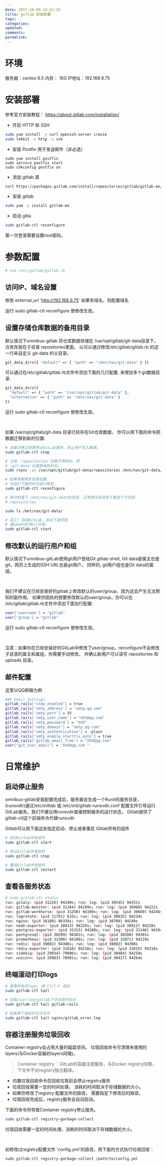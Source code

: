 ```yaml
---
date: 2017-10-09 14:22:15
title: gitlab 安装部署
tags:
categories:
updated:
comments:
permalink:
---
```




# 环境

服务器：centos 6.5
内存： 16G 
IP地址：192.168.9.75

<!--more-->

# 安装部署

参考官方安装教程： https://about.gitlab.com/installation/

- 开启 HTTP 和 SSH
```bash
sudo yum install -y curl openssh-server cronie
sudo lokkit -s http -s ssh
```

- 安装 Postfix 用于发送邮件（非必选）

```
sudo yum install postfix
sudo service postfix start
sudo chkconfig postfix on
```

- 添加 gitlab 源

```bash
curl https://packages.gitlab.com/install/repositories/gitlab/gitlab-ee/script.rpm.sh | sudo bash
```

- 安装 gitlab 

```bash
sudo yum -y install gitlab-ee
```

- 启动 gitla

```bash
sudo gitlab-ctl reconfigure
```

第一次登录需要设置root密码。

# 参数配置

```bash
# vim /etc/gitlab/gitlab.rb 
```
## 访问IP、域名设置

修改 external_url 'http://192.168.9.75' 如果有域名，则配置域名

运行 sudo gitlab-ctl reconfigure 使修改生效。

## 设置存储仓库数据的备用目录

默认情况下omnibus-gitlab 将仓库数据存储在 /var/opt/gitlab/git-data目录下，仓库存放在子目录 repositories里面。 以可以通过修改/etc/gitlab/gitlab.rb 的这一行来自定义 git-data 的父目录。

```bash
git_data_dirs({ "default" => { "path" => "/mnt/nas/git-data" } })
```

可以通过在/etc/gitlab/gitlab.rb文件中添加下面的几行配置, 来增加多个git数据目录.

```bash
git_data_dirs({
  "default" => { "path" => "/var/opt/gitlab/git-data" },
  "alternative" => { "path" => "/mnt/nas/git-data" }
})
```

运行 sudo gitlab-ctl reconfigure 使修改生效。

</br>

如果 /var/opt/gitlab/git-data 目录已经存在Git仓库数据， 你可以用下面的命令把数据迁移到新的位置:

```bash
# 准备迁移之前要停止GitLab服务，防止用户写入数据。
sudo gitlab-ctl stop

# 注意 'repositories'后面不带斜杠，而
# 'git-data'后面是有斜杠的。
sudo rsync -av /var/opt/gitlab/git-data/repositories /mnt/nas/git-data/

# 如果需要修复权限设置，
# 可运行下面的命令进行修复。
sudo gitlab-ctl reconfigure

# 再次检查下 /mnt/nas/git-data的目录. 正常情况应该有下面这个子目录:
# repositories

sudo ls /mnt/nas/git-data/

# 完工! 启动GitLab，验证下是否能
# 通过web访问Git仓库。
sudo gitlab-ctl start
```

## 修改默认的运行用户和组

默认情况下omnibus-gitLab使用git用户登陆Git gitlab-shell, Git data是属主也是git，网页上生成的SSH URL也是git用户。 同样的, git用户组也是Git data的属组。

</br>

我们不建议在已经安装好的gitlab上修改默认的user/group，因为这会产生无法预知的副作用。 如果你固执的想要修改默认的user/group，你可以在 /etc/gitlab/gitlab.rb文件中添加下面加行配置:

```bash
user['username'] = "gitlab"
user['group'] = "gitlab"
```

运行 sudo gitlab-ctl reconfigure 使修改生效。

</br>

注意：如果你在已经安装好的GitLab中修改了user/group，reconfigure不会修改子目录的属主和属组，你需要手动修改， 并确认新用户可以读写 repositories 和 uploads 目录。



## 邮件配置

这里以QQ邮箱为例

```bash
### Email Settings
gitlab_rails['stmp_enabled'] = true
gitlab_rails['smtp_address'] = "smtp.qq.com"
gitlab_rails['smtp_port'] = 25
gitlab_rails['smtp_user_name'] = "XXX@qq.com"
gitlab_rails['smtp_password'] = "XXX"
gitlab_rails['smtp_domain'] = "smtp.qq.com"
gitlab_rails['smtp_authentication'] = :plain
gitlab_rails['smtp_enable_starttls_auto'] = true
gitlab_rails['gitlab_email_from'] = "XXX@qq.com"
user["git_user_email"] = "XXX@qq.com "
```

# 日常维护

## 启动停止服务

omnibus-gitlab安装配置完成后，服务器会生成一个Runit的服务目录， (runsvdir)通过/etc/inittab 或 /etc/init/gitlab-runsvdir.conf 配置文件引导运行GitLab服务。我们不建议用runsvdir直接控制服务的运行状态， Gitlab提供了gitlab-ctl这个前端命令代替runsvdir

Gitlab可以用下面这些指定启动、停止或者重启 Gitlab所有的组件

```bash
# 启动Gitlab所有组件
sudo gitlab-ctl start

# 停止Gitlab所有组件
sudo gitlab-ctl stop

# 重启Gitlab所有组件
sudo gitlab-ctl restart
```

## 查看各服务状态

```bash
# sudo gitlab-ctl status
run: gitaly: (pid 31226) 94190s; run: log: (pid 30545) 94252s
run: gitlab-monitor: (pid 31264) 94189s; run: log: (pid 30968) 94222s
run: gitlab-workhorse: (pid 31250) 94190s; run: log: (pid 30669) 94246s
run: logrotate: (pid 11791) 633s; run: log: (pid 30835) 94234s
run: nginx: (pid 16189) 86338s; run: log: (pid 30780) 94240s
run: node-exporter: (pid 30913) 94228s; run: log: (pid 30912) 94228s
run: postgres-exporter: (pid 31323) 94188s; run: log: (pid 31146) 94204s
run: postgresql: (pid 30209) 94301s; run: log: (pid 30208) 94301s
run: prometheus: (pid 31308) 94189s; run: log: (pid 31071) 94210s
run: redis: (pid 30083) 94308s; run: log: (pid 30082) 94308s
run: redis-exporter: (pid 31016) 94216s; run: log: (pid 31015) 94216s
run: sidekiq: (pid 29934) 79006s; run: log: (pid 30484) 94258s
run: unicorn: (pid 29983) 78991s; run: log: (pid 30417) 94264s
```

## 终端滚动打印logs

```bash
# 查看所有的logs; 按 Ctrl-C 退出
sudo gitlab-ctl tail

# 拉取/var/log/gitlab下子目录的日志
sudo gitlab-ctl tail gitlab-rails

# 拉取某个指定的日志文件
sudo gitlab-ctl tail nginx/gitlab_error.log
```

## 容器注册服务垃圾回收

Container registry会占用大量的磁盘空间。 垃圾回收命令可清理未使用的layers(与Docker容器的layers同理)。

> Container registry ：GitLab的容器注册服务，与Docker registry同理， 下文中不对registry独立翻译。

- 内置垃圾回收命令在回收垃圾前会停止registry服务
- 垃圾回收需要一定的时间处理， 消耗的时间取决于存储数据的大小。
- 如果你修改了registry 配置文件的路径， 需要指定下修改后的路径。
- 垃圾回收完成后，registry服务会自动启动。

下面的命令将导致Container registry停止服务。

```bash
sudo gitlab-ctl registry-garbage-collect
```

垃圾回收需要一定的时间处理，消耗的时间取决于存储数据的大小。

</br>

如修改过registry配置文件 'config.yml'的路径，用下面的方式执行垃圾回收：

```
sudo gitlab-ctl registry-garbage-collect /path/to/config.yml
```

